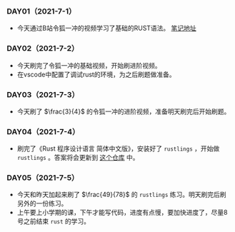 ### DAY01（2021-7-1）

+ 今天通过B站令狐一冲的视频学习了基础的RUST语法。 [笔记地址](./doc/1.md)

### DAY02（2021-7-2）

+ 今天刷完了令狐一冲的基础视频，开始刷进阶视频。
+ 在vscode中配置了调试rust的环境，为之后刷题做准备。

### DAY03（2021-7-3）

+ 今天刷了 $\frac{3}{4}$ 的令狐一冲的进阶视频，准备明天刷完后开始刷题。

### DAY04（2021-7-4）

+ 刷完了《Rust 程序设计语言 简体中文版》，安装好了 `rustlings` ，开始做 `rustlings` 。答案将会更新到 [这个仓库](https://github.com/smallzhong/rustlings) 中。

### DAY05（2021-7-5）

+ 今天和昨天加起来刷了 $\frac{49}{78}$  的 `rustlings` 练习。明天刷完后刷另外的一份练习。
+ 上午要上小学期的课，下午才能写代码，进度有点慢，要加快进度了，尽量8号之前结束 `rust` 的学习。